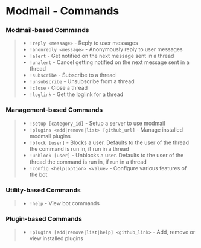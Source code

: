 # Modmail - Commands

### Modmail-based Commands
> - ``!reply <message>`` - Reply to user messages
> - ``!anonreply <message>`` - Anonymously reply to user messages
> - ``!alert`` - Get notified on the next message sent in a thread
> - ``!unalert`` - Cancel getting notified on the next message sent in a thread
> - ``!subscribe`` - Subscribe to a thread
> - ``!unsubscribe`` - Unsubscribe from a thread
> - ``!close`` - Close a thread
> - ``!loglink`` - Get the loglink for a thread

### Management-based Commands
> - ``!setup [category_id]`` - Setup a server to use modmail
> - ``!plugins <add|remove|list> [github_url]`` - Manage installed modmail plugins
> - ``!block [user]`` - Blocks a user. Defaults to the user of the thread the command is run in, if run in a thread
> - ``!unblock [user]`` - Unblocks a user. Defaults to the user of the thread the command is run in, if run in a thread
> - ``!config <help|option> <value>`` - Configure various features of the bot

### Utility-based Commands
> - ``!help`` - View bot commands

### Plugin-based Commands
> - ``!plugins [add|remove|list|help] <github_link>`` - Add, remove or view installed plugins